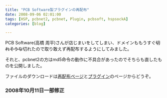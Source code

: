 ```yaml
---
title: "PCB Software製プラグインの再配布"
date: 2008-09-06 02:01:00
tags: [HSP, pcbnet2, pcbnet, Plugin, pcbsoft, hspsockA]
categories: [blog]

---
```


PCB Software(高橋 周平)さんが店じまいをしてしまい、ドメインももうすぐ<s>切れそうな</s>切れたので取り敢えず再配布するようにしてみました。

それと、pcbnet2の方はmd5命令の動作に不具合があったのでそちらも直したものを公開しました。

ファイルのダウンロードは[再配布ページ][1]と[プラグイン][2]のページからどうぞ。

 [1]: /hsp/pcbsoft.html
 [2]: /hsp/plugin/pcbnet2

### 2008年10月11日一部修正